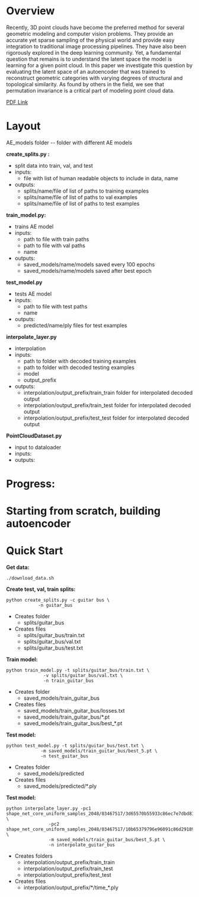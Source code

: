 
# Overview
Recently, 3D point clouds have become the preferred method for several geometric modeling and computer vision problems. They provide an accurate yet sparse sampling of the physical world and provide easy integration to traditional image processing pipelines. They have also been rigorously explored in the deep learning community. Yet, a fundamental question that remains is to understand the latent space the model is learning for a given point cloud. In this paper we investigate this question by evaluating the latent space of an autoencoder that was trained to reconstruct geometric categories with varying degrees of structural and topological similarity. As found by others in the field, we see that permutation invariance is a critical part of modeling point cloud data.

[PDF Link](https://github.com/sagoyal2/cs248SCOPE/blob/main/CS231N_FinalReport.pdf)

# Layout

AE_models folder -- folder with different AE models

**create_splits.py :**
- split data into train, val, and test
- inputs: 
	- file with list of human readable objects to include in data, name
- outputs: 
	- splits/name/file of list of paths to training examples
	- splits/name/file of list of paths to val examples
	- splits/name/file of list of paths to test examples

**train_model.py:**
- trains AE model
- inputs: 
	- path to file with train paths
	- path to file with val paths
	- name
- outputs: 
	- saved_models/name/models saved every 100 epochs
	- saved_models/name/models saved after best epoch
                              
**test_model.py** 
- tests AE model
- inputs: 
	- path to file with test paths
	- name
- outputs: 
	- predicted/name/ply files for test examples
               
**interpolate_layer.py** 
- interpolation
- inputs: 
	- path to folder with decoded training examples
	- path to folder with decoded testing examples
	- model
	- output_prefix
-  outputs: 
	- interpolation/output_prefix/train_train folder for interpolated decoded output
	- interpolation/output_prefix/train_test folder for interpolated decoded output
	- interpolation/output_prefix/test_test folder for interpolated decoded output
               
**PointCloudDataset.py** 
- input to dataloader
- inputs: 
- outputs: 


# Progress:
# Starting from scratch, building autoencoder


# Quick Start

**Get data:**

`./download_data.sh`

**Create test, val, train splits:**
```
python create_splits.py -c guitar bus \
			-n guitar_bus
```
- Creates folder 
	- splits/guitar_bus
- Creates files 
	- splits/guitar_bus/train.txt
	- splits/guitar_bus/val.txt
	- splits/guitar_bus/test.txt

**Train model:**
```
python train_model.py -t splits/guitar_bus/train.txt \
		      -v splits/guitar_bus/val.txt \
		      -n train_guitar_bus
```
- Creates folder 
	- saved_models/train_guitar_bus
- Creates files 
	- saved_models/train_guitar_bus/losses.txt
	- saved_models/train_guitar_bus/\*.pt
	- saved_models/train_guitar_bus/best_\*.pt 

**Test model:**
```
python test_model.py -t splits/guitar_bus/test.txt \
		     -m saved_models/train_guitar_bus/best_5.pt \
		     -n test_guitar_bus
```
- Creates folder 
	- saved_models/predicted
- Creates files 
	- saved_models/predicted/\*.ply


**Test model:**
```
python interpolate_layer.py -pc1 shape_net_core_uniform_samples_2048/03467517/3d65570b55933c86ec7e7dbd8120b3cb.ply \
			    -pc2 shape_net_core_uniform_samples_2048/03467517/10b65379796e96091c86d29189611a06.ply \
			    -m saved_models/train_guitar_bus/best_5.pt \
			    -n interpolate_guitar_bus
```
- Creates folders 
	- interpolation/output_prefix/train_train
	- interpolation/output_prefix/train_test
	- interpolation/output_prefix/test_test
- Creates files
	- interpolation/output_prefix/\*/time_\*.ply
